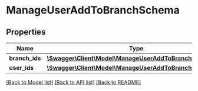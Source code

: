 # ManageUserAddToBranchSchema

## Properties
Name | Type | Description | Notes
------------ | ------------- | ------------- | -------------
**branch_ids** | [**\Swagger\Client\Model\ManageUserAddToBranchBranchIds[]**](ManageUserAddToBranchBranchIds.md) | Branch IDs | 
**user_ids** | [**\Swagger\Client\Model\ManageUserAddToBranchUserIds[]**](ManageUserAddToBranchUserIds.md) | User IDs | 

[[Back to Model list]](../README.md#documentation-for-models) [[Back to API list]](../README.md#documentation-for-api-endpoints) [[Back to README]](../README.md)


